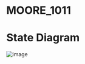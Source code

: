 # MOORE_1011
# State Diagram
![image](https://github.com/RESMIRNAIR/MOORE_1011/assets/154305926/4c056127-254f-4b9a-88d1-5486b2577ba3)
 
